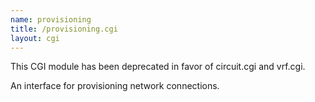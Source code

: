 ```yaml
---
name: provisioning
title: /provisioning.cgi
layout: cgi
---
```

<p class="isa_error"><i class="bi bi-x-circle"></i> This CGI module has been deprecated in favor of circuit.cgi and vrf.cgi.</p>

An interface for provisioning network connections.
